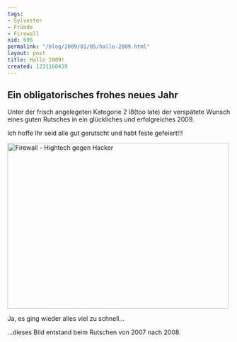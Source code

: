 ```yaml
---
tags:
- Sylvester
- Fründe
- Firewall
nid: 696
permalink: "/blog/2009/01/05/hallo-2009.html"
layout: post
title: Hallo 2009!
created: 1231160439
---
```

<h2>Ein obligatorisches frohes neues Jahr</h2>
<p>Unter der frisch angelegeten Kategorie 2 l8(too late) der versp&auml;tete Wunsch eines guten Rutsches in ein gl&uuml;ckliches und erfolgreiches 2009.</p>
<p>Ich hoffe Ihr seid alle gut gerutscht und habt feste gefeiert!!!</p>
<p><img width="500" height="375" src="/sites/netzaffe.de/files/images/dsc00126.preview.jpg" alt="Firewall - Hightech gegen Hacker" title="Firewall - Hightech gegen Hacker" /></p>
<!--break-->
<p>Ja, es ging wieder alles viel zu schnell...</p>
<p>...dieses Bild entstand beim Rutschen von 2007 nach 2008.</p>

